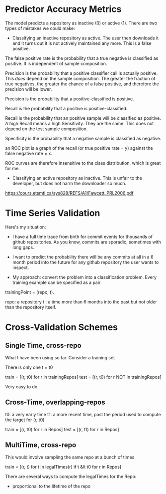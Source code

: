 

# Predictor Accuracy Metrics

The model predicts a repository as inactive (0) or active (1). There are two types of mistakes we could make:

- Classifying an inactive repository as active. The user then downloads it and it turns out it is not actively maintained any more. This is a false positive.

The false positive rate is the probability that a true negative is classified as positive. It is independent of sample composition.

Precision is the probability that a positive classifier call is actually positive.
This *does* depend on the sample composition. The greater the fraction of true negatives, the greater the chance of a false positive, and therefore the precision will be lower. 

Precision is the probability that a positive-classified is positive.

Recall is the probability that a positive is positive-classified.

Recall is the probability that an positive sample will be classified as positive. A high Recall means a high Sensitivity. They are the same. This does not depend on the test sample composition.

Specificity is the probability that a negative sample is classified as negative. 

an ROC plot is a graph of the recall (or true positive rate = y) against the false negative rate = x. 

ROC curves are therefore insensitive to the class distribution, which is great for me.

- Classifying an active repository as inactive. This is unfair to the developer, but does not harm the downloader so much.


https://cours.etsmtl.ca/sys828/REFS/A1/Fawcett_PRL2006.pdf


# Time Series Validation


Here's my situation:
- I have a full time trace from birth for commit events for thousands of github repositories. As you know, commits are sporadic, sometimes with long gaps.


- I want to predict the probability there will be any commits at all in a 6 month period into the future for any github repository the user wants to inspect.

- My approach: convert the problem into a classification problem. 
Every training example can be specified as a pair 

trainingPoint = (repo, t).

repo: a repository
t :  a time more than 6 months into the past but not older than the repository itself.


# Cross-Validation Schemes

## Single Time, cross-repo

What I have been using so far. Consider a training set 

There is only one t = t0

train = [(r, t0) for r in trainingRepos]
test = [(r, t0) for r NOT in trainingRepos]

Very easy to do.


## Cross-Time, overlapping-repos

t0: a very early time
t1: a more recent time, past the period used to compute the target for (r, t0)

train = [(r, t0) for r in Repos]
test = [(r, t1) for r in Repos]


## MultiTime, cross-repo

This would involve sampling the same repo at a bunch of times.

train = [(r, t) for t in legalTimes(r) if t &lt t0 for r in Repos]

There are several ways to compute the legalTimes for the Repo:

- proportional to the lifetime of the repo
